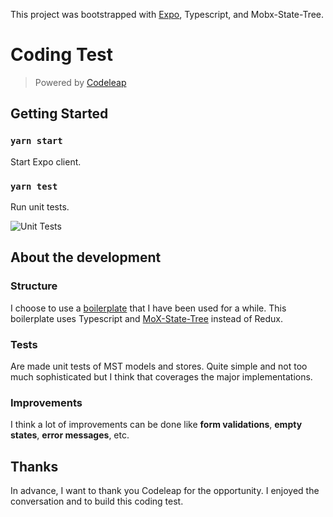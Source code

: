 This project was bootstrapped with [Expo](https://expo.io/),  Typescript, and Mobx-State-Tree.

# Coding Test
> Powered by [Codeleap](https://codeleap.co.uk/)

## Getting Started

### `yarn start`

Start Expo client.

### `yarn test`

Run unit tests.

![Unit Tests](https://i.imgur.com/CZSaguI.png)

## About the development

### Structure

I choose to use a [boilerplate](https://github.com/infinitered/ignite-bowser) that I have been used for a while. This boilerplate uses Typescript and [MoX-State-Tree](https://mobx-state-tree.js.org/) instead of Redux.

### Tests

Are made unit tests of MST models and stores. Quite simple and not too much sophisticated but I think that coverages the major implementations.

### Improvements

I think a lot of improvements can be done like **form validations**, **empty states**, **error messages**, etc.

## Thanks

In advance, I want to thank you Codeleap for the opportunity. I enjoyed the conversation and to build this coding test.
